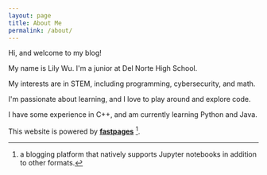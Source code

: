```yaml
---
layout: page
title: About Me
permalink: /about/
---
```


Hi, and welcome to my blog!

My name is Lily Wu. I'm a junior at Del Norte High School.

My interests are in STEM, including programming, cybersecurity, and math.

I'm passionate about learning, and I love to play around and explore code.

I have some experience in C++, and am currently learning Python and Java.


This website is powered by **[fastpages](https://github.com/fastai/fastpages)** [^1].



[^1]:a blogging platform that natively supports Jupyter notebooks in addition to other formats.
